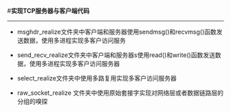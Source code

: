 #**实现TCP服务器与客户端代码**

-------------
- msghdr_realize文件夹中客户端和服务器使用sendmsg()和recvmsg()函数发送数据，使用多进程实现多客户访问服务

- send_recv_realize文件夹中客户端和服务器s使用read()和write()函数发送数据，使用多进程实现多客户访问服务器

- select_realize文件夹中使用多路复用实现多客户访问服务器

- raw_socket_realize 文件夹中使用原始套接字实现对网络层或者数据链路层的分组的嗅探
